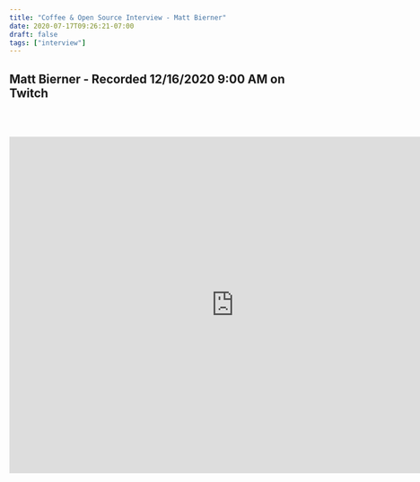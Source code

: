 ```yaml
---
title: "Coffee & Open Source Interview - Matt Bierner"
date: 2020-07-17T09:26:21-07:00
draft: false
tags: ["interview"]
---
```


## Matt Bierner - Recorded <span class="formatdate">12/16/2020 9:00 AM</span> on Twitch

<br /><br />

<center>
<iframe width="800" height="600" src="https://www.youtube.com/embed/_TCjGXKViW4" frameborder="0" allow="accelerometer; autoplay; clipboard-write; encrypted-media; gyroscope; picture-in-picture" allowfullscreen></iframe>
</center>